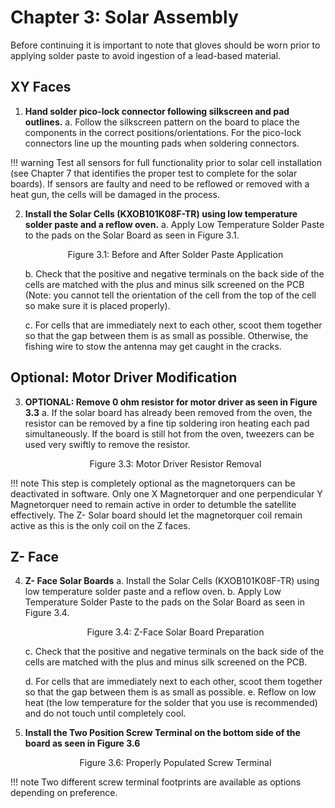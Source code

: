 # Chapter 3: Solar Assembly

Before continuing it is important to note that gloves should be worn prior to applying solder paste to avoid ingestion of a lead-based material.

## XY Faces
1. **Hand solder pico-lock connector following silkscreen and pad outlines.**
   a. Follow the silkscreen pattern on the board to place the components in the correct positions/orientations. For the pico-lock connectors line up the mounting pads when soldering connectors.

!!! warning
      Test all sensors for full functionality prior to solar cell installation (see Chapter 7 that identifies the proper test to complete for the solar boards). If sensors are faulty and need to be reflowed or removed with a heat gun, the cells will be damaged in the process.

2. **Install the Solar Cells (KXOB101K08F-TR) using low temperature solder paste and a reflow oven.**
   a. Apply Low Temperature Solder Paste to the pads on the Solar Board as seen in Figure 3.1.
   <p align="center">Figure 3.1: Before and After Solder Paste Application</p>
   b. Check that the positive and negative terminals on the back side of the cells are matched with the plus and minus silk screened on the PCB (Note: you cannot tell the orientation of the cell from the top of the cell so make sure it is placed properly).
   
   c. For cells that are immediately next to each other, scoot them together so that the gap between them is as small as possible. Otherwise, the fishing wire to stow the antenna may get caught in the cracks.

## Optional: Motor Driver Modification
3. **OPTIONAL: Remove 0 ohm resistor for motor driver as seen in Figure 3.3**
   a. If the solar board has already been removed from the oven, the resistor can be removed by a fine tip soldering iron heating each pad simultaneously. If the board is still hot from the oven, tweezers can be used very swiftly to remove the resistor.
   <p align="center">Figure 3.3: Motor Driver Resistor Removal</p>

!!! note
      This step is completely optional as the magnetorquers can be deactivated in software. Only one X Magnetorquer and one perpendicular Y Magnetorquer need to remain active in order to detumble the satellite effectively. The Z- Solar board should let the magnetorquer coil remain active as this is the only coil on the Z faces.

## Z- Face
4. **Z- Face Solar Boards**
   a. Install the Solar Cells (KXOB101K08F-TR) using low temperature solder paste and a reflow oven.
   b. Apply Low Temperature Solder Paste to the pads on the Solar Board as seen in Figure 3.4.
   <p align="center">Figure 3.4: Z-Face Solar Board Preparation</p>
   c. Check that the positive and negative terminals on the back side of the cells are matched with the plus and minus silk screened on the PCB.
   
   d. For cells that are immediately next to each other, scoot them together so that the gap between them is as small as possible.
   e. Reflow on low heat (the low temperature for the solder that you use is recommended) and do not touch until completely cool.

5. **Install the Two Position Screw Terminal on the bottom side of the board as seen in Figure 3.6**
   <p align="center">Figure 3.6: Properly Populated Screw Terminal</p>

!!! note
      Two different screw terminal footprints are available as options depending on preference.
